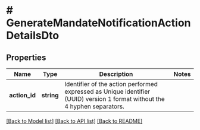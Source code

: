 # # GenerateMandateNotificationActionDetailsDto

## Properties

Name | Type | Description | Notes
------------ | ------------- | ------------- | -------------
**action_id** | **string** | Identifier of the action performed expressed as Unique identifier (UUID) version 1 format without the 4 hyphen separators. |

[[Back to Model list]](../../README.md#models) [[Back to API list]](../../README.md#endpoints) [[Back to README]](../../README.md)
